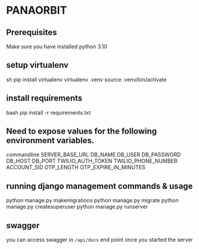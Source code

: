 # PANAORBIT

## Prerequisites
Make sure you have installed python 3.10


## setup virtualenv

sh
pip install virtualenv
virtualenv .venv
source .venv/bin/activate


## install requirements

bash
pip install -r requirements.txt


## Need to expose values for the following environment variables.
commandline
SERVER_BASE_URL
DB_NAME
DB_USER
DB_PASSWORD
DB_HOST
DB_PORT
TWILIO_AUTH_TOKEN
TWILIO_PHONE_NUMBER
ACCOUNT_SID
OTP_LENGTH
OTP_EXPIRE_IN_MINUTES

## running django management commands & usage
python manage.py makemigrations
python manage.py migrate
python manage.py createsuperuser
python manage.py runserver

## swagger
you can access swagger in `/api/docs` end point once you started the server